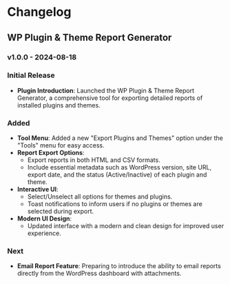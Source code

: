 
# Changelog

## WP Plugin & Theme Report Generator

### v1.0.0 - 2024-08-18

### Initial Release
- **Plugin Introduction**: Launched the WP Plugin & Theme Report Generator, a comprehensive tool for exporting detailed reports of installed plugins and themes.

### Added
- **Tool Menu**: Added a new "Export Plugins and Themes" option under the "Tools" menu for easy access.
- **Report Export Options**:
  - Export reports in both HTML and CSV formats.
  - Include essential metadata such as WordPress version, site URL, export date, and the status (Active/Inactive) of each plugin and theme.
- **Interactive UI**:
  - Select/Unselect all options for themes and plugins.
  - Toast notifications to inform users if no plugins or themes are selected during export.
- **Modern UI Design**:
  - Updated interface with a modern and clean design for improved user experience.

### Next
- **Email Report Feature**: Preparing to introduce the ability to email reports directly from the WordPress dashboard with attachments.
